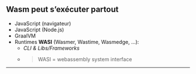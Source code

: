 ## Wasm peut s’exécuter partout

- JavaScript (navigateur)
- JavaScript (Node.js)
- GraalVM
- Runtimes **WASI** (Wasmer, Wastime, Wasmedge, …):
  - *CLI & Libs/Frameworks*
  - > WASI = webassembly system interface

---


